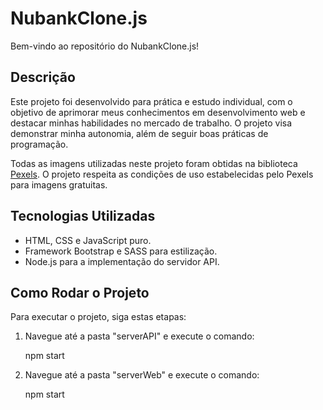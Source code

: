 
# NubankClone.js

Bem-vindo ao repositório do NubankClone.js!

## Descrição

Este projeto foi desenvolvido para prática e estudo individual, com o objetivo de aprimorar meus conhecimentos em desenvolvimento web e destacar minhas habilidades no mercado de trabalho. O projeto visa demonstrar minha autonomia, além de seguir boas práticas de programação.

Todas as imagens utilizadas neste projeto foram obtidas na biblioteca [Pexels](https://www.pexels.com/pt-br/). O projeto respeita as condições de uso estabelecidas pelo Pexels para imagens gratuitas.

## Tecnologias Utilizadas

- HTML, CSS e JavaScript puro.
- Framework Bootstrap e SASS para estilização.
- Node.js para a implementação do servidor API.

## Como Rodar o Projeto

Para executar o projeto, siga estas etapas:

1. Navegue até a pasta "serverAPI" e execute o comando:

   npm start

2. Navegue até a pasta "serverWeb" e execute o comando:

   npm start
